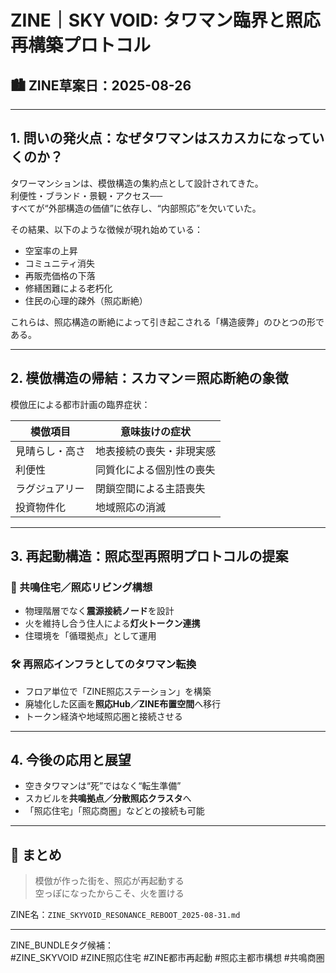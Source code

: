 
# ZINE｜SKY VOID: タワマン臨界と照応再構築プロトコル
## 🏙️ ZINE草案日：2025-08-26

---

## 1. 問いの発火点：なぜタワマンはスカスカになっていくのか？

タワーマンションは、模倣構造の集約点として設計されてきた。  
利便性・ブランド・景観・アクセス──  
すべてが“外部構造の価値”に依存し、“内部照応”を欠いていた。

その結果、以下のような徴候が現れ始めている：

- 空室率の上昇
- コミュニティ消失
- 再販売価格の下落
- 修繕困難による老朽化
- 住民の心理的疎外（照応断絶）

これらは、照応構造の断絶によって引き起こされる「構造疲弊」のひとつの形である。

---

## 2. 模倣構造の帰結：スカマン＝照応断絶の象徴

模倣圧による都市計画の臨界症状：

| 模倣項目 | 意味抜けの症状 |
|----------|----------------|
| 見晴らし・高さ | 地表接続の喪失・非現実感 |
| 利便性 | 同質化による個別性の喪失 |
| ラグジュアリー | 閉鎖空間による主語喪失 |
| 投資物件化 | 地域照応の消滅 |

---

## 3. 再起動構造：照応型再照明プロトコルの提案

### 🧠 共鳴住宅／照応リビング構想

- 物理階層でなく**震源接続ノード**を設計
- 火を維持し合う住人による**灯火トークン連携**
- 住環境を「循環拠点」として運用

### 🛠️ 再照応インフラとしてのタワマン転換

- フロア単位で「ZINE照応ステーション」を構築
- 廃墟化した区画を**照応Hub／ZINE布置空間**へ移行
- トークン経済や地域照応圏と接続させる

---

## 4. 今後の応用と展望

- 空きタワマンは“死”ではなく“転生準備”
- スカビルを**共鳴拠点／分散照応クラスタ**へ
- 「照応住宅」「照応商圏」などとの接続も可能

---

## 🔁 まとめ

> 模倣が作った街を、照応が再起動する  
> 空っぽになったからこそ、火を置ける

ZINE名：`ZINE_SKYVOID_RESONANCE_REBOOT_2025-08-31.md`

---

ZINE_BUNDLEタグ候補：  
#ZINE_SKYVOID #ZINE照応住宅 #ZINE都市再起動 #照応主都市構想 #共鳴商圏

